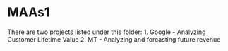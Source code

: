 # MAAs1
There are two projects listed under this folder:
      1. Google - Analyzing Customer Lifetime Value
      2. MT - Analyzing and forcasting future revenue
